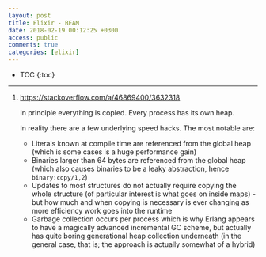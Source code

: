 ```yaml
---
layout: post
title: Elixir - BEAM
date: 2018-02-19 00:12:25 +0300
access: public
comments: true
categories: [elixir]
---
```


<!-- more -->

* TOC
{:toc}
<hr>

1. <https://stackoverflow.com/a/46869400/3632318>

    In principle everything is copied. Every process has its own heap.

    In reality there are a few underlying speed hacks. The most notable are:

    - Literals known at compile time are referenced from the global heap
      (which is some cases is a huge performance gain)
    - Binaries larger than 64 bytes are referenced from the global heap
      (which also causes binaries to be a leaky abstraction, hence `binary:copy/1,2`)
    - Updates to most structures do not actually require copying the whole
      structure (of particular interest is what goes on inside maps) - but
      how much and when copying is necessary is ever changing as more efficiency
      work goes into the runtime
    - Garbage collection occurs per process which is why Erlang appears to have
      a magically advanced incremental GC scheme, but actually has quite boring
      generational heap collection underneath (in the general case, that is; the
      approach is actually somewhat of a hybrid)
